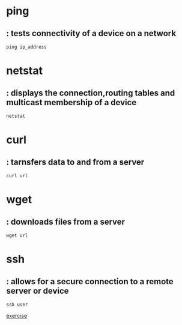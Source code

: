 # ping 
## : tests connectivity of a device on a network
    ping ip_address

# netstat
## : displays the connection,routing tables and multicast membership of a device
    netstat

# curl 
## : tarnsfers data to and from a server 
    curl url

# wget 
## : downloads files from a server
    wget url
    
# ssh 
## : allows for a secure connection to a remote server or device
    ssh user
    
[exercise](https://github.com/ROT101/learn_something/blob/main/linux%20basics/networking/2_networking_tutorial.md)
